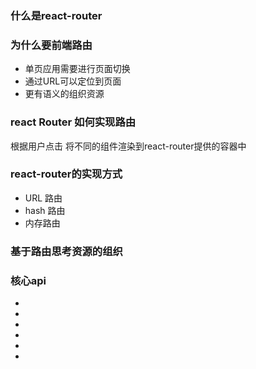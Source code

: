 ### 什么是react-router

### 为什么要前端路由
- 单页应用需要进行页面切换
- 通过URL可以定位到页面
- 更有语义的组织资源

### react Router 如何实现路由
根据用户点击 将不同的组件渲染到react-router提供的容器中

### react-router的实现方式
- URL 路由
- hash 路由
- 内存路由

### 基于路由思考资源的组织

### 核心api
- <Router>
- <Route>
- <Prompt>
- <Redirect>
- <link>
- <Switch>


